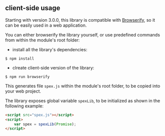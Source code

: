## client-side usage

Starting with version 3.0.0, this library is compatible with [Browserify],
so it can be easily used in a web application.

You can either browserify the library yourself, or use predefined commands
from within the module's root folder:

* install all the library's dependencies:
```
$ npm install
```
* clreate client-side version of the library: 
```
$ npm run browserify
```
This generates file `spex.js` within the module's root folder, to be copied into your web project.

The library exposes global variable `spexLib`, to be initialized as shown in the following example:

```html
<script src="spex.js"></script>
<script>
    var spex = spexLib(Promise);
</script>
```

[Browserify]:https://github.com/substack/node-browserify
